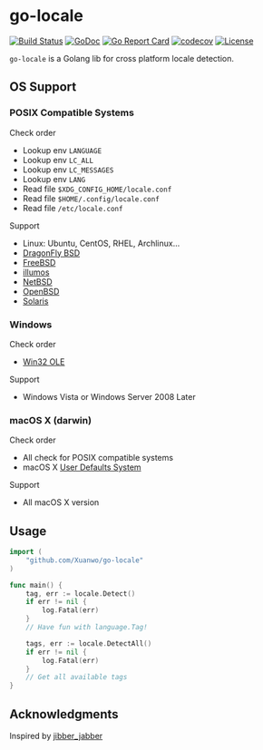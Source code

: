 # go-locale

[![Build Status](https://travis-ci.com/Xuanwo/go-locale.svg?branch=master)](https://travis-ci.com/Xuanwo/go-locale)
[![GoDoc](https://godoc.org/github.com/Xuanwo/go-locale?status.svg)](https://godoc.org/github.com/Xuanwo/go-locale)
[![Go Report Card](https://goreportcard.com/badge/github.com/Xuanwo/go-locale)](https://goreportcard.com/report/github.com/Xuanwo/go-locale)
[![codecov](https://codecov.io/gh/Xuanwo/go-locale/branch/master/graph/badge.svg)](https://codecov.io/gh/Xuanwo/go-locale)
[![License](https://img.shields.io/badge/license-apache%20v2-blue.svg)](https://github.com/Xuanwo/go-locale/blob/master/LICENSE)

`go-locale` is a Golang lib for cross platform locale detection.

## OS Support

### POSIX Compatible Systems

Check order

- Lookup env `LANGUAGE`
- Lookup env `LC_ALL`
- Lookup env `LC_MESSAGES`
- Lookup env `LANG`
- Read file `$XDG_CONFIG_HOME/locale.conf`
- Read file `$HOME/.config/locale.conf`
- Read file `/etc/locale.conf`

Support

- Linux: Ubuntu, CentOS, RHEL, Archlinux...
- [DragonFly BSD](https://www.dragonflybsd.org/)
- [FreeBSD](https://www.freebsd.org/)
- [illumos](https://illumos.org/)
- [NetBSD](https://www.netbsd.org/)
- [OpenBSD](https://www.openbsd.org/)
- [Solaris](https://www.oracle.com/solaris)

### Windows

Check order

- [Win32 OLE](https://docs.microsoft.com/en-us/windows/win32/com/component-object-model--com--portal)

Support

- Windows Vista or Windows Server 2008 Later

### macOS X (darwin)

Check order

- All check for POSIX compatible systems
- macOS X [User Defaults System](https://developer.apple.com/library/archive/documentation/Cocoa/Conceptual/UserDefaults/AboutPreferenceDomains/AboutPreferenceDomains.html)

Support

- All macOS X version

## Usage

```go
import (
    "github.com/Xuanwo/go-locale"
)

func main() {
    tag, err := locale.Detect()
    if err != nil {
        log.Fatal(err)
    }
    // Have fun with language.Tag!

    tags, err := locale.DetectAll()
    if err != nil {
        log.Fatal(err)
    }
    // Get all available tags
}
```

## Acknowledgments

Inspired by [jibber_jabber](https://github.com/cloudfoundry-attic/jibber_jabber)
